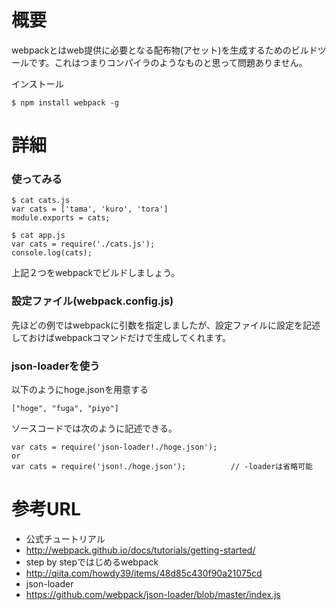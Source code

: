 # 概要
webpackとはweb提供に必要となる配布物(アセット)を生成するためのビルドツールです。これはつまりコンパイラのようなものと思って問題ありません。

インストール
```
$ npm install webpack -g 
```

# 詳細

### 使ってみる

```
$ cat cats.js
var cats = ['tama', 'kuro', 'tora']
module.exports = cats;
```

```
$ cat app.js
var cats = require('./cats.js');
console.log(cats);
```

上記２つをwebpackでビルドしましょう。

### 設定ファイル(webpack.config.js)
先ほどの例ではwebpackに引数を指定しましたが、設定ファイルに設定を記述しておけばwebpackコマンドだけで生成してくれます。

### json-loaderを使う
以下のようにhoge.jsonを用意する
```
["hoge", "fuga", "piyo"]
```

ソースコードでは次のように記述できる。
```
var cats = require('json-loader!./hoge.json');
or
var cats = require('json!./hoge.json');          // -loaderは省略可能
```

### 


# 参考URL
- 公式チュートリアル
 - http://webpack.github.io/docs/tutorials/getting-started/
- step by stepではじめるwebpack
 - http://qiita.com/howdy39/items/48d85c430f90a21075cd
- json-loader
 - https://github.com/webpack/json-loader/blob/master/index.js
